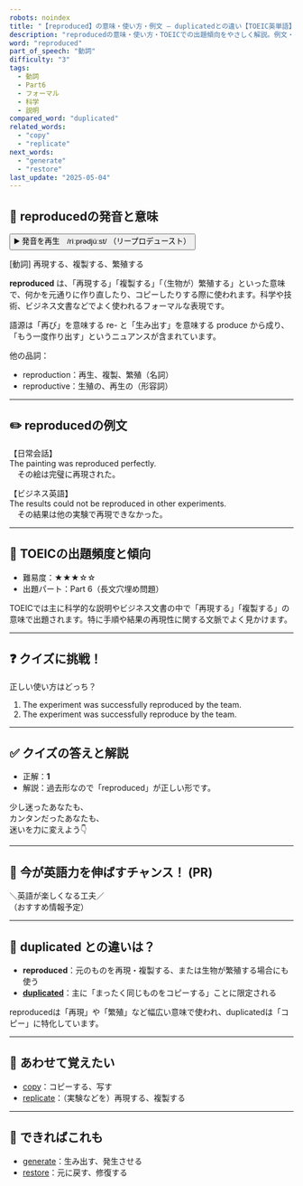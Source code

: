 ```yaml
---
robots: noindex
title: "【reproduced】の意味・使い方・例文 ― duplicatedとの違い【TOEIC英単語】"
description: "reproducedの意味・使い方・TOEICでの出題傾向をやさしく解説。例文・クイズ付きでduplicatedとの違いもわかりやすく学べます。"
word: "reproduced"
part_of_speech: "動詞"
difficulty: "3"
tags:
  - 動詞
  - Part6
  - フォーマル
  - 科学
  - 説明
compared_word: "duplicated"
related_words:
  - "copy"
  - "replicate"
next_words:
  - "generate"
  - "restore"
last_update: "2025-05-04"
---
```


## 🔰 reproducedの発音と意味

<button class="play-audio" onclick="playTTS('reproduced')">
  <span class="play-audio-main">
    ▶️ 発音を再生　/rìːprədjúːst/
  </span>
  <span class="play-audio-sub">
    （リープロデュースト）
  </span>
</button>

[動詞] 再現する、複製する、繁殖する

**reproduced** は、「再現する」「複製する」「（生物が）繁殖する」といった意味で、何かを元通りに作り直したり、コピーしたりする際に使われます。科学や技術、ビジネス文書などでよく使われるフォーマルな表現です。

語源は「再び」を意味する re- と「生み出す」を意味する produce から成り、「もう一度作り出す」というニュアンスが含まれています。

他の品詞：  
- reproduction：再生、複製、繁殖（名詞）
- reproductive：生殖の、再生の（形容詞）

---

## ✏️ reproducedの例文

【日常会話】  
The painting was reproduced perfectly.  
　その絵は完璧に再現された。

【ビジネス英語】  
The results could not be reproduced in other experiments.  
　その結果は他の実験で再現できなかった。

---

## 🎯 TOEICの出題頻度と傾向

- 難易度：★★★☆☆
- 出題パート：Part 6（長文穴埋め問題）

TOEICでは主に科学的な説明やビジネス文書の中で「再現する」「複製する」の意味で出題されます。特に手順や結果の再現性に関する文脈でよく見かけます。

---

## ❓ クイズに挑戦！

正しい使い方はどっち？

1. The experiment was successfully reproduced by the team.  
2. The experiment was successfully reproduce by the team.

---

## ✅ クイズの答えと解説

- 正解：**1**
- 解説：過去形なので「reproduced」が正しい形です。

少し迷ったあなたも、  
カンタンだったあなたも、  
迷いを力に変えよう👇️

---

## 🚀 今が英語力を伸ばすチャンス！ (PR)

<div class="info-center">
＼英語が楽しくなる工夫／<br>  
（おすすめ情報予定）
</div>

---

## 🤔  duplicated との違いは？

- **reproduced**：元のものを再現・複製する、または生物が繁殖する場合にも使う
- **[duplicated](/duplicated)**：主に「まったく同じものをコピーする」ことに限定される

reproducedは「再現」や「繁殖」など幅広い意味で使われ、duplicatedは「コピー」に特化しています。

---

## 🧩 あわせて覚えたい

- [copy](/copy)：コピーする、写す
- [replicate](/replicate)：（実験などを）再現する、複製する

---

## 📖 できればこれも

- [generate](/generate)：生み出す、発生させる
- [restore](/restore)：元に戻す、修復する

<!-- cvid: aid03_bid25 -->
